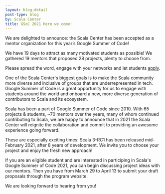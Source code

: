 ```yaml
---
layout: blog-detail
post-type: blog
by: Scala Center
title: GSoC 2021 Here we come!
---
```


We are delighted to announce: the Scala Center has been accepted as a mentor
organization for this year’s Google Summer of Code!

We have 19 days to attract as many motivated students as possible! We gathered
19 mentors that proposed 28 projects, plenty to choose from.

Please spread the word, engage with your networks and let students
[apply](https://summerofcode.withgoogle.com/organizations/5449337515016192/).


One of the Scala Center's biggest goals is to make the Scala community more
diverse and inclusive of groups that are underrepresented in tech. Google
Summer of Code is a great opportunity for us to engage with students around the
world and onboard a new, more diverse generation of contributors to Scala and
its ecosystem.


Scala has been a part of Google Summer of Code since 2010. With 65 projects &
students, ~70 mentors over the years, many of whom continued contributing to
Scala, we are happy to announce that in 2021 the Scala Center will reignite the
collaboration and commit to providing an awesome experience going forward.

These are especially exciting times: Scala 3-RC1 has been released mid-February
2021, after 8 years of development. We invite you to choose your project and
enjoy the fresh new approach!


If you are an eligible student and are interested in participing in Scala's
Google Summer of Code 2021, you can begin discussing project ideas with our
mentors.  Then you have from March 29 to April 13 to submit your draft
proposals through the program website.

We are looking forward to hearing from you!


